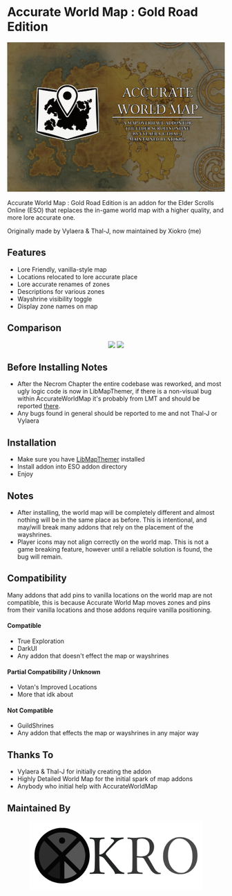 # Accurate World Map : Gold Road Edition

<p align="center">
  <img src="https://raw.githubusercontent.com/XiokroDarc/AccurateWorldMap/main/previews/Banner.png" width="700">
</p>

Accurate World Map : Gold Road Edition is an addon for the Elder Scrolls Online (ESO) that replaces the in-game world map with a higher quality, and more lore accurate one.

Originally made by Vylaera & Thal-J, now maintained by Xiokro (me)

## Features

- Lore Friendly, vanilla-style map
- Locations relocated to lore accurate place
- Lore accurate renames of zones
- Descriptions for various zones
- Wayshrine visibility toggle
- Display zone names on map

## Comparison
<p align="center">
  <img src="https://raw.githubusercontent.com/XiokroDarc/AccurateWorldMap/main/previews/Comparison_Aurbis.gif" width="400">
  <img src="https://raw.githubusercontent.com/XiokroDarc/AccurateWorldMap/main/previews/Comparison_Tamriel.gif" width="400">
</p>

## Before Installing Notes
- After the Necrom Chapter the entire codebase was reworked, and most ugly logic code is now in LibMapThemer, if there is a non-visual bug within AccurateWorldMap it's probably from LMT and should be reported [there](https://github.com/XiokroDarc/LibMapThemer/issues).
- Any bugs found in general should be reported to me and not Thal-J or Vylaera

## Installation
- Make sure you have [LibMapThemer](https://github.com/XiokroDarc/LibMapThemer) installed
- Install addon into ESO addon directory
- Enjoy

## Notes
- After installing, the world map will be completely different and almost nothing will be in the same place as before. This is intentional, and may/will break many addons that rely on the placement of the wayshrines.
- Player icons may not align correctly on the world map. This is not a game breaking feature, however until a reliable solution is found, the bug will remain.


## Compatibility

Many addons that add pins to vanilla locations on the world map are not compatible, this is because Accurate World Map moves zones and pins from their vanilla locations and those addons require vanilla positioning.

#### Compatible
- True Exploration
- DarkUI
- Any addon that doesn't effect the map or wayshrines

#### Partial Compatibility / Unknown
- Votan's Improved Locations
- More that idk about

#### Not Compatible
- GuildShrines
- Any addon that effects the map or wayshrines in any major way

## Thanks To
- Vylaera & Thal-J for initially creating the addon
- Highly Detailed World Map for the initial spark of map addons
- Anybody who initial help with AccurateWorldMap

## Maintained By
<p align="center">
  <img src="https://raw.githubusercontent.com/XiokroDarc/AccurateWorldMap/main/previews/Xio.png" width="400">
</p>


